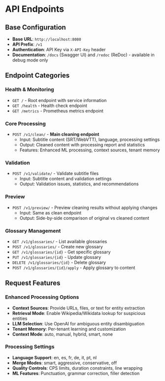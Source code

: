 # API Endpoints

## Base Configuration
- **Base URL**: `http://localhost:8080`
- **API Prefix**: `/v1`
- **Authentication**: API Key via `X-API-Key` header
- **Documentation**: `/docs` (Swagger UI) and `/redoc` (ReDoc) - available in debug mode only

## Endpoint Categories

### Health & Monitoring
- `GET /` - Root endpoint with service information
- `GET /health` - Health check endpoint
- `GET /metrics` - Prometheus metrics endpoint

### Core Processing
- `POST /v1/clean/` - **Main cleaning endpoint**
  - Input: Subtitle content (SRT/WebVTT), language, processing settings
  - Output: Cleaned content with processing report and statistics
  - Features: Enhanced ML processing, context sources, tenant memory

### Validation
- `POST /v1/validate/` - Validate subtitle files
  - Input: Subtitle content and validation settings
  - Output: Validation issues, statistics, and recommendations

### Preview
- `POST /v1/preview/` - Preview cleaning results without applying changes
  - Input: Same as clean endpoint
  - Output: Side-by-side comparison of original vs cleaned content

### Glossary Management
- `GET /v1/glossaries/` - List available glossaries
- `POST /v1/glossaries/` - Create new glossary
- `GET /v1/glossaries/{id}` - Get specific glossary
- `PUT /v1/glossaries/{id}` - Update glossary
- `DELETE /v1/glossaries/{id}` - Delete glossary
- `POST /v1/glossaries/{id}/apply` - Apply glossary to content

## Request Features

### Enhanced Processing Options
- **Context Sources**: Provide URLs, files, or text for entity extraction
- **Retrieval Mode**: Enable Wikipedia/Wikidata lookup for suspicious entities
- **LLM Selection**: Use OpenAI for ambiguous entity disambiguation
- **Tenant Memory**: Per-tenant learning and customization
- **Context Mode**: auto, manual, hybrid, smart, none

### Processing Settings
- **Language Support**: en, es, fr, de, it, pt, nl
- **Merge Modes**: smart, aggressive, conservative, off
- **Quality Controls**: CPS limits, duration constraints, line wrapping
- **ML Features**: Punctuation, grammar correction, filler detection